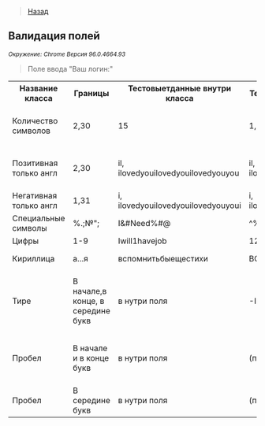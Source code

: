 >[Назад](../projects/ProjOne.md)

## Валидация полей
<i><small>Окружение: Chrome Версия 96.0.4664.93</small></i>
>Поле ввода "Ваш логин:"
>
   <table>
<tr><th>Название класса</th><th>Границы</th><th>Тестовыетданные внутри класса</th><th>Тестовые данные на границах</th><th>Пояснение</th></tr>
    <tr><td>Количество символов</td><td>2,30</td><td>15</td><td>1,2,3/29,30,31</td><td>Проверка количества длины символов</td></tr>
    <tr><td>Позитивная только англ</td><td>2,30 </td><td>il, ilovedyouilovedyouilovedyouyou</td><td>il, ilovedyouilovedyouilovedyouyou</td><td>Сначала позитив (по документации только англ)</td></tr>
    <tr><td>Негативная только англ</td><td>1,31</td><td>i, ilovedyouilovedyouilovedyouyoui</td><td>i, ilovedyouilovedyouilovedyouyoui</td><td>Негатив</td></tr>
    <tr><td>Специальные символы</td><td>%.;№";</td><td>I&#Need%#@</td><td>^%$#@!*&^%$#</td><td>Сначала позитив</td></tr>
    <tr><td>Цифры</td><td>1-9</td><td>Iwill1havejob</td><td>123456789</td><td>Потом негатив</td></tr>
    <tr><td>Кириллица</td><td>а...я</td><td>вспомнитьбыещестихи</td><td>ВСПОМНИТЬБЫЕЩЕСТИХИ</td><td>Возьмите меня стажером</td></tr>
    <tr><td>Тире</td><td>В начале,в конце, в середине букв</td><td>в нутри поля</td><td>-Ilove, I-need, Work-</td><td>По оракулам в середине может быть пробел. Надо учтонять документацию.</td></tr>
    <tr><td>Пробел</td><td>В начале и в конце букв</td><td>в нутри поля</td><td>(пробел)IopenToWork(пробел)</td><td>По оракулам должен удаляться, но надо учтонять - серая зона</td></tr>
    <tr><td>Пробел</td><td>В середине букв</td><td>в нутри поля</td><td>(пробел)IopenToWork(пробел)</td><td>Это серая зона - уточнять надо</td></tr>